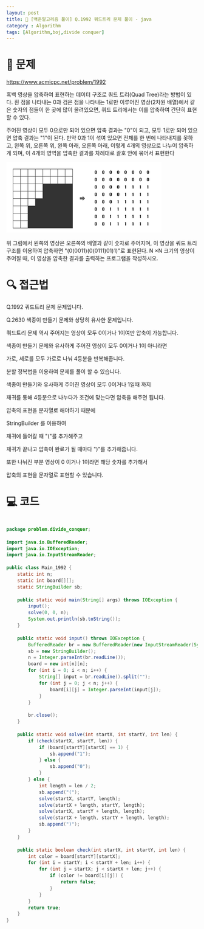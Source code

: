 ```yaml
---
layout: post
title: 📖 [백준알고리즘 풀이] Q.1992 쿼드트리 문제 풀이 - java
category : Algorithm
tags: [Algorithm,boj,divide conquer]
---
```

# 📖 문제
https://www.acmicpc.net/problem/1992

흑백 영상을 압축하여 표현하는 데이터 구조로 쿼드 트리(Quad Tree)라는 방법이 있다. 흰 점을 나타내는 0과 검은 점을 나타내는 1로만 이루어진 영상(2차원 배열)에서 같은 숫자의 점들이 한 곳에 많이 몰려있으면, 쿼드 트리에서는 이를 압축하여 간단히 표현할 수 있다.

주어진 영상이 모두 0으로만 되어 있으면 압축 결과는 "0"이 되고, 모두 1로만 되어 있으면 압축 결과는 "1"이 된다. 만약 0과 1이 섞여 있으면 전체를 한 번에 나타내지를 못하고, 왼쪽 위, 오른쪽 위, 왼쪽 아래, 오른쪽 아래, 이렇게 4개의 영상으로 나누어 압축하게 되며, 이 4개의 영역을 압축한 결과를 차례대로 괄호 안에 묶어서 표현한다

![그림 1](/images/2021-3-16/1.png)

위 그림에서 왼쪽의 영상은 오른쪽의 배열과 같이 숫자로 주어지며, 이 영상을 쿼드 트리 구조를 이용하여 압축하면 "(0(0011)(0(0111)01)1)"로 표현된다.  N ×N 크기의 영상이 주어질 때, 이 영상을 압축한 결과를 출력하는 프로그램을 작성하시오.

# 🔍 접근법

Q.1992 쿼드트리 문제 문제입니다.

Q.2630 색종이 만들기 문제와 상당히 유사한 문제입니다.

쿼드트리 문제 역시 주어지는 영상이 모두 0이거나 1이여만 압축이 가능합니다.

색종이 만들기 문제와 유사하게 주어진 영상이 모두 0이거나 1이 아니라면

가로, 세로를 모두 가로로 나눠 4등분을 반복해줍니다.

분할 정복법을 이용하여 문제를 풀이 할 수 있습니다.

색종이 만들기와 유사하게 주어진 영상이 모두 0이거나 1일때 까지

재귀를 통해 4등분으로 나누다가 조건에 맞는다면 압축을 해주면 됩니다.

압축의 표현을 문자열로 해야하기 때문에

StringBuilder 를 이용하여

재귀에 들어갈 때 "("를 추가해주고

재귀가 끝나고 압축이 완료가 될 때마다 ")"를 추가해줍니다.

또한 나눠진 부분 영상이 0 이거나 1이라면 해당 숫자를 추가해서

압축의 표현을 문자열로 표현할 수 있습니다.

# 💻 코드

```java

package problem.divide_conquer;

import java.io.BufferedReader;
import java.io.IOException;
import java.io.InputStreamReader;

public class Main_1992 {
    static int n;
    static int board[][];
    static StringBuilder sb;

    public static void main(String[] args) throws IOException {
        input();
        solve(0, 0, n);
        System.out.println(sb.toString());
    }

    public static void input() throws IOException {
        BufferedReader br = new BufferedReader(new InputStreamReader(System.in));
        sb = new StringBuilder();
        n = Integer.parseInt(br.readLine());
        board = new int[n][n];
        for (int i = 0; i < n; i++) {
            String[] input = br.readLine().split("");
            for (int j = 0; j < n; j++) {
                board[i][j] = Integer.parseInt(input[j]);
            }
        }

        br.close();
    }

    public static void solve(int startX, int startY, int len) {
        if (check(startX, startY, len)) {
            if (board[startY][startX] == 1) {
                sb.append("1");
            } else {
                sb.append("0");
            }
        } else {
            int length = len / 2;
            sb.append("(");
            solve(startX, startY, length);
            solve(startX + length, startY, length);
            solve(startX, startY + length, length);
            solve(startX + length, startY + length, length);
            sb.append(")");
        }
    }

    public static boolean check(int startX, int startY, int len) {
        int color = board[startY][startX];
        for (int i = startY; i < startY + len; i++) {
            for (int j = startX; j < startX + len; j++) {
                if (color != board[i][j]) {
                    return false;
                }
            }
        }
        return true;
    }
}

```
